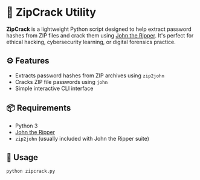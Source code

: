 # 🔐 ZipCrack Utility

**ZipCrack** is a lightweight Python script designed to help extract password hashes from ZIP files and crack them using [John the Ripper](https://www.openwall.com/john/). It's perfect for ethical hacking, cybersecurity learning, or digital forensics practice.

## ⚙️ Features

- Extracts password hashes from ZIP archives using `zip2john`
- Cracks ZIP file passwords using `john`
- Simple interactive CLI interface

## 📦 Requirements

- Python 3
- [John the Ripper](https://www.openwall.com/john/)
- `zip2john` (usually included with John the Ripper suite)

## 🚀 Usage

```bash
python zipcrack.py

